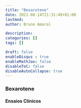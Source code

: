 ```yaml
---
title: "Bexarotene"
date: 2021-08-14T21:31:49+01:00
lastmod: 
author: Bruno Amaral

description: 
categories: []
tags: []

draft: false
enableDisqus : true
enableMathJax: false
disableToC: false
disableAutoCollapse: true
---
```


<h3 id="Bexarotene">Bexarotene</h3>
<ol class="articles Bexarotene"></ol>
<h4>Ensaios Clínicos</h4>
<ol class="trials Bexarotene"></ol>